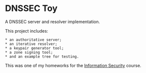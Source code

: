 # DNSSEC Toy

A DNSSEC server and resolver implementation.

This project includes:

    * an authoritative server;
    * an iterative resolver;
    * a keypair generator tool;
    * a zone signing tool;
    * and an example tree for testing.

This was one of my homeworks for the [Information Security][1] course.

[1]: http://www.infoiasi.ro/bin/Programs/CS3102_11
